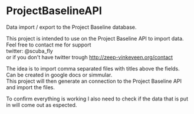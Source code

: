 ProjectBaselineAPI
==================

Data import / export to the Project Baseline database.<br>

This project is intended to use on the Project Baseline API to import data.<br>
Feel free to contact me for support <br>
  twitter: @scuba_fly <br>
  or if you don't have twitter trough http://zeep-vinkeveen.org/contact<br>

The idea is to import comma separated files with titles above the fields.<br>
Can be created in google docs or simmular.<br>
This project will then generate an connection to the Project Baseline API and import the files.<br>

To confirm everything is working I also need to check if the data that is put in will come out as espected.

